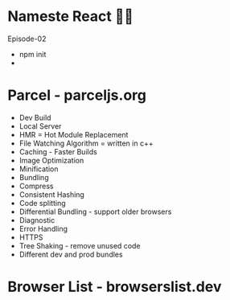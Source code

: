 # Nameste React 👨‍💻

Episode-02
- npm init
- 


# Parcel - parceljs.org
- Dev Build
- Local Server
- HMR = Hot Module Replacement
- File Watching Algorithm = written in c++
- Caching - Faster Builds
- Image Optimization
- Minification
- Bundling
- Compress
- Consistent Hashing
- Code splitting
- Differential Bundling - support older browsers
- Diagnostic
- Error Handling
- HTTPS
- Tree Shaking - remove unused code 
- Different dev and prod bundles

# Browser List - browserslist.dev